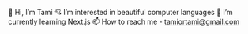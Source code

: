 🙌 Hi, I’m Tami
💘 I’m interested in beautiful computer languages
🌱 I’m currently learning Next.js
📫 How to reach me - tamiortami@gmail.com
